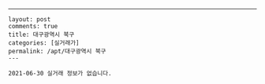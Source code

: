 ---
    layout: post
    comments: true
    title: 대구광역시 북구
    categories: [실거래가]
    permalink: /apt/대구광역시 북구
    ---

    2021-06-30 실거래 정보가 없습니다.

    